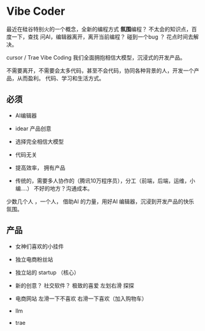 # Vibe Coder
 最近在硅谷特别火的一个概念，全新的编程方式
 **氛围**编程？
 不太会的知识点，百度一下，查找
 问AI，编辑器离开，离开当前编程？
 碰到一个bug ？ 花点时间去解决。

 cursor / Trae
 Vibe Coding 我们全面拥抱相信大模型，沉浸式的开发产品。

 不需要离开，不需要会太多代码，甚至不会代码，协同各种背景的人，开发一个产品，从而盈利。
 代码、学习和生活方式。
 
## 必须
 - AI编辑器
 - idear 产品创意
 - 选择完全相信大模型
 - 代码无关
 - 提高效率， 拥有产品

 - 传统的，需要多人协作的（腾讯10万程序员），分工（前端，后端，运维，小编....）
  不好的地方？沟通成本。

  少数几个人 ，一个人， 借助AI 的力量，用好AI 编辑器，沉浸到开发产品的快乐氛围。

## 产品
 - 女神们喜欢的小挂件
 - 独立电商粉丝站
 - 独立站的 startup （核心）

 - 新的创意？
   社交软件？ 极致的喜爱
   左划右滑  探探

 - 电商网站
   左滑一下不喜欢 右滑一下喜欢（加入购物车）

 - llm
 - trae
 


